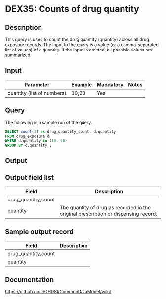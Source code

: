 # DEX35: Counts of drug quantity

## Description
This query is used to count the drug quantity (quantity) across all drug exposure records. The input to the query is a value (or a comma-separated list of values) of a quantity. If the input is omitted, all possible values are summarized.

## Input

|  Parameter |  Example |  Mandatory |  Notes |
| --- | --- | --- | --- |
| quantity (list of numbers) | 10,20 | Yes |  

## Query
The following is a sample run of the query. 

```sql
SELECT count(1) as drug_quantity_count, d.quantity
FROM drug_exposure d 
WHERE d.quantity in (10, 20) 
GROUP BY d.quantity ;
```

## Output

## Output field list

|  Field |  Description |
| --- | --- | 
| drug_quantity_count |   |
| quantity | The quantity of drug as recorded in the original prescription or dispensing record. |

## Sample output record

|  Field |  Description |
| --- | --- | 
| drug_quantity_count |   |
| quantity |   |


## Documentation
https://github.com/OHDSI/CommonDataModel/wiki/
